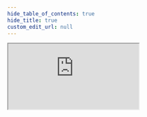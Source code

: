 ```yaml
---
hide_table_of_contents: true
hide_title: true
custom_edit_url: null
---
```

<iframe className="doc-iframe" title="SignUpDocs" src="https://thankful-water-06a6c0b03.5.azurestaticapps.net/tae"></iframe>

<!--
<iframe className="doc-iframe" title="SignUpDocs" src="https://thankful-water-06a6c0b03.5.azurestaticapps.net/user-manual/TaE/travel-and-expense"></iframe>
-->

